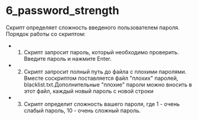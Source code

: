# 6_password_strength
Скрипт определяет сложность введеного пользователем пароля.
Порядок работы со скриптом:
* 1. Скрипт запросит пароль, который необходимо проверить. Введите пароль 
и нажмите Enter.
* 2. Скрипт запросит полный путь до файла с плохими паролями. Вместе соскриптом поставляется файл "плохих" паролей, blacklist.txt.Дополнительные "плохие" пароли можно вносить в этот файл, каждый новый пароль с новой строки
* 3. Скрипт определит сложность вашего пароля, где 1 - очень слабый пароль,
10 - очень сложный пароль.